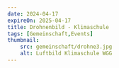 ```yaml
---
date: 2024-04-17
expireOn: 2025-04-17
title: Drohnenbild - Klimaschule
tags: [Gemeinschaft,Events]
thumbnail: 
    src: gemeinschaft/drohne3.jpg
    alt: Luftbild Klimaschule WGG
---
```



<gallery images="/images/gemeinschaft/drohne1.jpg,/images/gemeinschaft/drohne2.jpg,/images/gemeinschaft/drohne3.jpg"></gallery>
